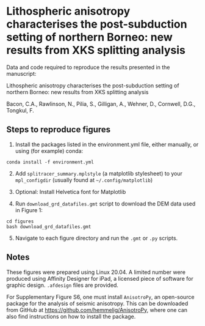 # Lithospheric anisotropy characterises the post-subduction setting of northern Borneo: new results from XKS splitting analysis
Data and code required to reproduce the results presented in the manuscript:

Lithospheric anisotropy characterises the post-subduction setting of northern Borneo: new results from XKS splitting analysis

Bacon, C.A., Rawlinson, N., Pilia, S., Gilligan, A., Wehner, D., Cornwell, D.G., Tongkul, F.

## Steps to reproduce figures
1. Install the packages listed in the environment.yml file, either manually, or using (for example) conda:

```
conda install -f environment.yml
```

2. Add `splitracer_summary.mplstyle` (a matplotlib stylesheet) to your `mpl_configdir` (usually found at `~/.config/matplotlib`)

3. Optional: Install Helvetica font for Matplotlib

4. Run `download_grd_datafiles.gmt` script to download the DEM data used in Figure 1:

```
cd figures
bash download_grd_datafiles.gmt
```

5. Navigate to each figure directory and run the `.gmt` or `.py` scripts.

## Notes
These figures were prepared using Linux 20.04. A limited number were produced using Affinity Designer for iPad, a licensed piece of software for graphic design. `.afdesign` files are provided.

For Supplementary Figure S6, one must install `AnisotroPy`, an open-source package for the analysis of seismic anisotropy. This can be downloaded from GitHub at https://github.com/hemmelig/AnisotroPy, where one can also find instructions on how to install the package.
